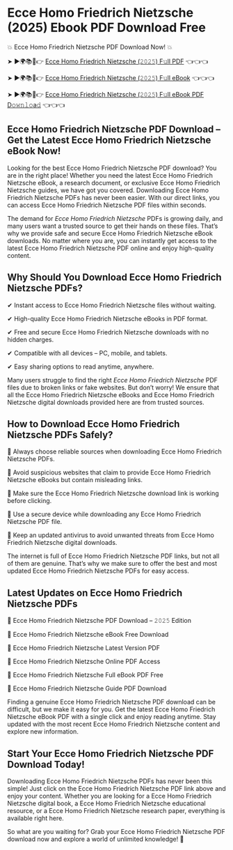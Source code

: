 # Ecce Homo Friedrich Nietzsche (2025) Ebook PDF Download Free

💥 Ecce Homo Friedrich Nietzsche PDF Download Now! 💥

➤ ►🌍📚📱👉 [Ecce Homo Friedrich Nietzsche (𝟸𝟶𝟸𝟻) F𝚞ll PDF](https://getpdf.xyz/ecce-homo-friedrich-nietzsche) 👈👈👈


➤ ►🌍📚📱👉 [Ecce Homo Friedrich Nietzsche (𝟸𝟶𝟸𝟻) F𝚞ll eBook](https://getpdf.xyz/ecce-homo-friedrich-nietzsche) 👈👈👈


➤ ►🌍📚📱👉 [Ecce Homo Friedrich Nietzsche (𝟸𝟶𝟸𝟻) F𝚞ll eBook PDF D𝚘𝚠𝚗𝚕𝚘a𝚍](https://getpdf.xyz/ecce-homo-friedrich-nietzsche) 👈👈👈


## Ecce Homo Friedrich Nietzsche PDF Download – Get the Latest Ecce Homo Friedrich Nietzsche eBook Now!

Looking for the best Ecce Homo Friedrich Nietzsche PDF download? You are in the right place! Whether you need the latest Ecce Homo Friedrich Nietzsche eBook, a research document, or exclusive Ecce Homo Friedrich Nietzsche guides, we have got you covered. Downloading Ecce Homo Friedrich Nietzsche PDFs has never been easier. With our direct links, you can access Ecce Homo Friedrich Nietzsche PDF files within seconds.

The demand for *Ecce Homo Friedrich Nietzsche* PDFs is growing daily, and many users want a trusted source to get their hands on these files. That’s why we provide safe and secure Ecce Homo Friedrich Nietzsche eBook downloads. No matter where you are, you can instantly get access to the latest Ecce Homo Friedrich Nietzsche PDF online and enjoy high-quality content.

## Why Should You Download Ecce Homo Friedrich Nietzsche PDFs?

✔ Instant access to Ecce Homo Friedrich Nietzsche files without waiting.

✔ High-quality Ecce Homo Friedrich Nietzsche eBooks in PDF format.

✔ Free and secure Ecce Homo Friedrich Nietzsche downloads with no hidden charges.

✔ Compatible with all devices – PC, mobile, and tablets.

✔ Easy sharing options to read anytime, anywhere.

Many users struggle to find the right *Ecce Homo Friedrich Nietzsche* PDF files due to broken links or fake websites. But don’t worry! We ensure that all the Ecce Homo Friedrich Nietzsche eBooks and Ecce Homo Friedrich Nietzsche digital downloads provided here are from trusted sources.

## How to Download Ecce Homo Friedrich Nietzsche PDFs Safely?

📌 Always choose reliable sources when downloading Ecce Homo Friedrich Nietzsche PDFs.

📌 Avoid suspicious websites that claim to provide Ecce Homo Friedrich Nietzsche eBooks but contain misleading links.

📌 Make sure the Ecce Homo Friedrich Nietzsche download link is working before clicking.

📌 Use a secure device while downloading any Ecce Homo Friedrich Nietzsche PDF file.

📌 Keep an updated antivirus to avoid unwanted threats from Ecce Homo Friedrich Nietzsche digital downloads.

The internet is full of Ecce Homo Friedrich Nietzsche PDF links, but not all of them are genuine. That’s why we make sure to offer the best and most updated Ecce Homo Friedrich Nietzsche PDFs for easy access.

## Latest Updates on Ecce Homo Friedrich Nietzsche PDFs

🔹 Ecce Homo Friedrich Nietzsche PDF Download – 𝟸𝟶𝟸𝟻 Edition

🔹 Ecce Homo Friedrich Nietzsche eBook Free Download

🔹 Ecce Homo Friedrich Nietzsche Latest Version PDF

🔹 Ecce Homo Friedrich Nietzsche Online PDF Access

🔹 Ecce Homo Friedrich Nietzsche Full eBook PDF Free

🔹 Ecce Homo Friedrich Nietzsche Guide PDF Download

Finding a genuine Ecce Homo Friedrich Nietzsche PDF download can be difficult, but we make it easy for you. Get the latest Ecce Homo Friedrich Nietzsche eBook PDF with a single click and enjoy reading anytime. Stay updated with the most recent Ecce Homo Friedrich Nietzsche content and explore new information.

## Start Your Ecce Homo Friedrich Nietzsche PDF Download Today!

Downloading Ecce Homo Friedrich Nietzsche PDFs has never been this simple! Just click on the Ecce Homo Friedrich Nietzsche PDF link above and enjoy your content. Whether you are looking for a Ecce Homo Friedrich Nietzsche digital book, a Ecce Homo Friedrich Nietzsche educational resource, or a Ecce Homo Friedrich Nietzsche research paper, everything is available right here.

So what are you waiting for? Grab your Ecce Homo Friedrich Nietzsche PDF download now and explore a world of unlimited knowledge! 🚀